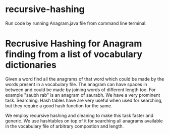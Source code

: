 # recursive-hashing
Run code by running Anagram.java file from command line terminal.

# Recrusive Hashing for Anagram finding from a list of vocabulary dictionaries
Given a word find all the anagrams of that word which could be made by the words present in a vocabulary file. The anagram can have spaces in between and could be made by joining words of different length too. For example "saubh rab" is an anagram of saurabh. We have a very prominent task. Searching. Hash tables have are very useful when used for searching, but they require a good hash function for the same.

We employ recursive hashing and cleaning to make this task faster and generic. We use hashtables on top of it for searching all anagrams available in the vocabulary file of arbitrary compostion and length.
